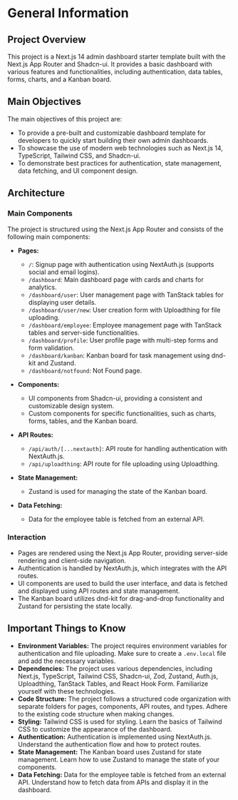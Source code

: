 # General Information

## Project Overview

This project is a Next.js 14 admin dashboard starter template built with the Next.js App Router and Shadcn-ui. It provides a basic dashboard with various features and functionalities, including authentication, data tables, forms, charts, and a Kanban board.

## Main Objectives

The main objectives of this project are:

- To provide a pre-built and customizable dashboard template for developers to quickly start building their own admin dashboards.
- To showcase the use of modern web technologies such as Next.js 14, TypeScript, Tailwind CSS, and Shadcn-ui.
- To demonstrate best practices for authentication, state management, data fetching, and UI component design.

## Architecture

### Main Components

The project is structured using the Next.js App Router and consists of the following main components:

- **Pages:**
    - `/`: Signup page with authentication using NextAuth.js (supports social and email logins).
    - `/dashboard`: Main dashboard page with cards and charts for analytics.
    - `/dashboard/user`: User management page with TanStack tables for displaying user details.
    - `/dashboard/user/new`: User creation form with Uploadthing for file uploading.
    - `/dashboard/employee`: Employee management page with TanStack tables and server-side functionalities.
    - `/dashboard/profile`: User profile page with multi-step forms and form validation.
    - `/dashboard/kanban`: Kanban board for task management using dnd-kit and Zustand.
    - `/dashboard/notfound`: Not Found page.

- **Components:**
    - UI components from Shadcn-ui, providing a consistent and customizable design system.
    - Custom components for specific functionalities, such as charts, forms, tables, and the Kanban board.

- **API Routes:**
    - `/api/auth/[...nextauth]`: API route for handling authentication with NextAuth.js.
    - `/api/uploadthing`: API route for file uploading using Uploadthing.

- **State Management:**
    - Zustand is used for managing the state of the Kanban board.

- **Data Fetching:**
    - Data for the employee table is fetched from an external API.

### Interaction

- Pages are rendered using the Next.js App Router, providing server-side rendering and client-side navigation.
- Authentication is handled by NextAuth.js, which integrates with the API routes.
- UI components are used to build the user interface, and data is fetched and displayed using API routes and state management.
- The Kanban board utilizes dnd-kit for drag-and-drop functionality and Zustand for persisting the state locally.

## Important Things to Know

- **Environment Variables:** The project requires environment variables for authentication and file uploading. Make sure to create a `.env.local` file and add the necessary variables.
- **Dependencies:** The project uses various dependencies, including Next.js, TypeScript, Tailwind CSS, Shadcn-ui, Zod, Zustand, Auth.js, Uploadthing, TanStack Tables, and React Hook Form. Familiarize yourself with these technologies.
- **Code Structure:** The project follows a structured code organization with separate folders for pages, components, API routes, and types. Adhere to the existing code structure when making changes.
- **Styling:** Tailwind CSS is used for styling. Learn the basics of Tailwind CSS to customize the appearance of the dashboard.
- **Authentication:** Authentication is implemented using NextAuth.js. Understand the authentication flow and how to protect routes.
- **State Management:** The Kanban board uses Zustand for state management. Learn how to use Zustand to manage the state of your components.
- **Data Fetching:** Data for the employee table is fetched from an external API. Understand how to fetch data from APIs and display it in the dashboard.
